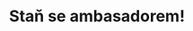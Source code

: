 ---
title: Staň se ambasadorem!
layout: single

headerTitle: "Staň se ambasadorem!"
headerText: "Pomáhej nám dostat Zvaž vědu! mezi co nejvíce mladých lidí!"
---